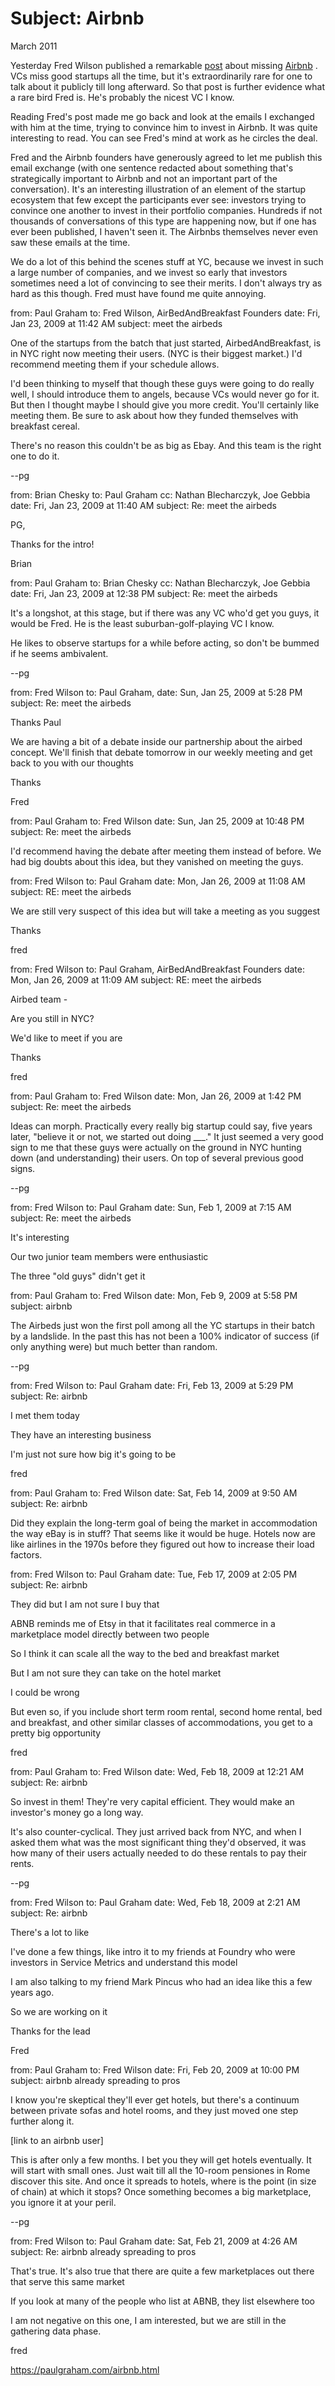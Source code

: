 # Subject: Airbnb

March 2011

Yesterday Fred Wilson published a remarkable [post](http://avc.com/2011/03/airbnb) about missing [Airbnb](http://airbnb.com) . VCs miss good startups all the time, but it's extraordinarily rare for one to talk about it publicly till long afterward. So that post is further evidence what a rare bird Fred is. He's probably the nicest VC I know.

Reading Fred's post made me go back and look at the emails I exchanged with him at the time, trying to convince him to invest in Airbnb. It was quite interesting to read. You can see Fred's mind at work as he circles the deal.

Fred and the Airbnb founders have generously agreed to let me publish this email exchange (with one sentence redacted about something that's strategically important to Airbnb and not an important part of the conversation). It's an interesting illustration of an element of the startup ecosystem that few except the participants ever see: investors trying to convince one another to invest in their portfolio companies. Hundreds if not thousands of conversations of this type are happening now, but if one has ever been published, I haven't seen it. The Airbnbs themselves never even saw these emails at the time.

We do a lot of this behind the scenes stuff at YC, because we invest in such a large number of companies, and we invest so early that investors sometimes need a lot of convincing to see their merits. I don't always try as hard as this though. Fred must have found me quite annoying.

from: Paul Graham to: Fred Wilson, AirBedAndBreakfast Founders date: Fri, Jan 23, 2009 at 11:42 AM subject: meet the airbeds

One of the startups from the batch that just started, AirbedAndBreakfast, is in NYC right now meeting their users. (NYC is their biggest market.) I'd recommend meeting them if your schedule allows.

I'd been thinking to myself that though these guys were going to do really well, I should introduce them to angels, because VCs would never go for it. But then I thought maybe I should give you more credit. You'll certainly like meeting them. Be sure to ask about how they funded themselves with breakfast cereal.

There's no reason this couldn't be as big as Ebay. And this team is the right one to do it.

--pg

from: Brian Chesky to: Paul Graham cc: Nathan Blecharczyk, Joe Gebbia date: Fri, Jan 23, 2009 at 11:40 AM subject: Re: meet the airbeds

PG,

Thanks for the intro!

Brian

from: Paul Graham to: Brian Chesky cc: Nathan Blecharczyk, Joe Gebbia date: Fri, Jan 23, 2009 at 12:38 PM subject: Re: meet the airbeds

It's a longshot, at this stage, but if there was any VC who'd get you guys, it would be Fred. He is the least suburban-golf-playing VC I know.

He likes to observe startups for a while before acting, so don't be bummed if he seems ambivalent.

--pg

from: Fred Wilson to: Paul Graham, date: Sun, Jan 25, 2009 at 5:28 PM subject: Re: meet the airbeds

Thanks Paul

We are having a bit of a debate inside our partnership about the airbed concept. We'll finish that debate tomorrow in our weekly meeting and get back to you with our thoughts

Thanks

Fred

from: Paul Graham to: Fred Wilson date: Sun, Jan 25, 2009 at 10:48 PM subject: Re: meet the airbeds

I'd recommend having the debate after meeting them instead of before. We had big doubts about this idea, but they vanished on meeting the guys.

from: Fred Wilson to: Paul Graham date: Mon, Jan 26, 2009 at 11:08 AM subject: RE: meet the airbeds

We are still very suspect of this idea but will take a meeting as you suggest

Thanks

fred

from: Fred Wilson to: Paul Graham, AirBedAndBreakfast Founders date: Mon, Jan 26, 2009 at 11:09 AM subject: RE: meet the airbeds

Airbed team -

Are you still in NYC?

We'd like to meet if you are

Thanks

fred

from: Paul Graham to: Fred Wilson date: Mon, Jan 26, 2009 at 1:42 PM subject: Re: meet the airbeds

Ideas can morph. Practically every really big startup could say, five years later, "believe it or not, we started out doing ___." It just seemed a very good sign to me that these guys were actually on the ground in NYC hunting down (and understanding) their users. On top of several previous good signs.

--pg

from: Fred Wilson to: Paul Graham date: Sun, Feb 1, 2009 at 7:15 AM subject: Re: meet the airbeds

It's interesting

Our two junior team members were enthusiastic

The three "old guys" didn't get it

from: Paul Graham to: Fred Wilson date: Mon, Feb 9, 2009 at 5:58 PM subject: airbnb

The Airbeds just won the first poll among all the YC startups in their batch by a landslide. In the past this has not been a 100% indicator of success (if only anything were) but much better than random.

--pg

from: Fred Wilson to: Paul Graham date: Fri, Feb 13, 2009 at 5:29 PM subject: Re: airbnb

I met them today

They have an interesting business

I'm just not sure how big it's going to be

fred

from: Paul Graham to: Fred Wilson date: Sat, Feb 14, 2009 at 9:50 AM subject: Re: airbnb

Did they explain the long-term goal of being the market in accommodation the way eBay is in stuff? That seems like it would be huge. Hotels now are like airlines in the 1970s before they figured out how to increase their load factors.

from: Fred Wilson to: Paul Graham date: Tue, Feb 17, 2009 at 2:05 PM subject: Re: airbnb

They did but I am not sure I buy that

ABNB reminds me of Etsy in that it facilitates real commerce in a marketplace model directly between two people

So I think it can scale all the way to the bed and breakfast market

But I am not sure they can take on the hotel market

I could be wrong

But even so, if you include short term room rental, second home rental, bed and breakfast, and other similar classes of accommodations, you get to a pretty big opportunity

fred

from: Paul Graham to: Fred Wilson date: Wed, Feb 18, 2009 at 12:21 AM subject: Re: airbnb

So invest in them! They're very capital efficient. They would make an investor's money go a long way.

It's also counter-cyclical. They just arrived back from NYC, and when I asked them what was the most significant thing they'd observed, it was how many of their users actually needed to do these rentals to pay their rents.

--pg

from: Fred Wilson to: Paul Graham date: Wed, Feb 18, 2009 at 2:21 AM subject: Re: airbnb

There's a lot to like

I've done a few things, like intro it to my friends at Foundry who were investors in Service Metrics and understand this model

I am also talking to my friend Mark Pincus who had an idea like this a few years ago.

So we are working on it

Thanks for the lead

Fred

from: Paul Graham to: Fred Wilson date: Fri, Feb 20, 2009 at 10:00 PM subject: airbnb already spreading to pros

I know you're skeptical they'll ever get hotels, but there's a continuum between private sofas and hotel rooms, and they just moved one step further along it.

[link to an airbnb user]

This is after only a few months. I bet you they will get hotels eventually. It will start with small ones. Just wait till all the 10-room pensiones in Rome discover this site. And once it spreads to hotels, where is the point (in size of chain) at which it stops? Once something becomes a big marketplace, you ignore it at your peril.

--pg

from: Fred Wilson to: Paul Graham date: Sat, Feb 21, 2009 at 4:26 AM subject: Re: airbnb already spreading to pros

That's true. It's also true that there are quite a few marketplaces out there that serve this same market

If you look at many of the people who list at ABNB, they list elsewhere too

I am not negative on this one, I am interested, but we are still in the gathering data phase.

fred

https://paulgraham.com/airbnb.html
